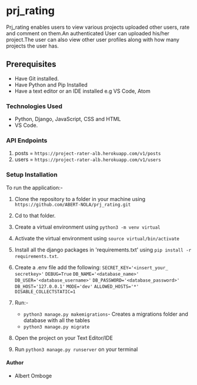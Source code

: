 # prj_rating
Prj_rating enables users to view various projects uploaded other users, rate and comment on them.An authenticated User can uploaded his/her project.The user can also view other user profiles along with how many projects the user has.

## Prerequisites
- Have Git installed.
- Have Python and Pip Installed
- Have a text editor or an IDE installed e.g VS Code, Atom
### Technologies Used
- Python, Django, JavaScript, CSS and HTML
- VS Code.
### API Endpoints
1. posts = `https://project-rater-alb.herokuapp.com/v1/posts`
2. users = `https://project-rater-alb.herokuapp.com/v1/users`
### Setup Installation
To run the application:-
1. Clone the repository to a folder in your machine using `https://github.com/ABERT-NOLA/prj_rating.git`
2. Cd to that folder.
3. Create a virtual environment using `python3 -m venv virtual`
4. Activate the virtual environment using `source virtual/bin/activate`
5. Install all the django packages in 'requirements.txt' using `pip install -r requirements.txt`.
6. Create a .env file add the following:
    `SECRET_KEY='<insert_your_ secretkey>'`
    `DEBUG=True`
    `DB_NAME='<database_name>'`
    `DB_USER='<database_username>'`
    `DB_PASSWORD='<database_password>'`
    `DB_HOST='127.0.0.1'`
    `MODE='dev'`
    `ALLOWED_HOSTS='*'`
    `DISABLE_COLLECTSTATIC=1`
7. Run:-
    - `python3 manage.py makemigrations`- Creates a migrations folder and database with all the tables
    - `python3 manage.py migrate`

8. Open the project on your Text Editor/IDE
9. Run `python3 manage.py runserver` on your terminal


#### Author
- Albert Omboge
    
